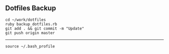 ## Dotfiles Backup

```
cd ~/work/dotfiles
ruby backup_dotfiles.rb
git add . && git commit -m "Update"
git push origin master
```

----

```
source ~/.bash_profile
```
